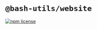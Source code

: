 # `@bash-utils/website`

[![npm license](https://img.shields.io/badge/license-MIT-blue.svg)](https://github.com/igncp/bash-utils)
